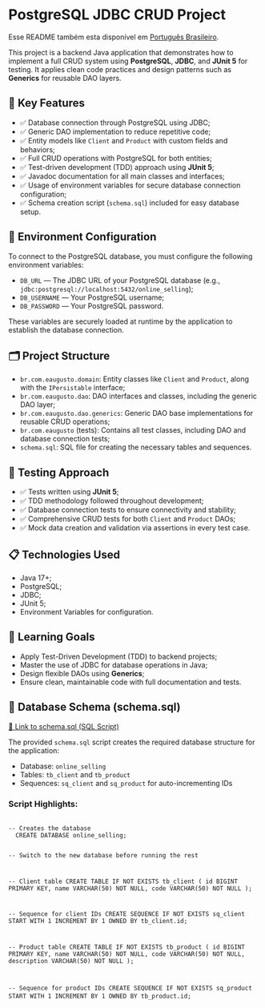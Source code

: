 <h1>PostgreSQL JDBC CRUD Project</h1>
<p>
  Esse README também esta disponível em <a href="./README_PT-BR.md">Português Brasileiro</a>.
</p>
<p>
  This project is a backend Java application that demonstrates how to implement a full CRUD system using
  <strong>PostgreSQL</strong>, <strong>JDBC</strong>, and <strong>JUnit 5</strong> for testing.
  It applies clean code practices and design patterns such as <strong>Generics</strong> for reusable DAO layers.
</p>
<h2>🚀 Key Features</h2>
<ul>
  <li>✅ Database connection through PostgreSQL using JDBC;</li>
  <li>✅ Generic DAO implementation to reduce repetitive code;</li>
  <li>✅ Entity models like <code>Client</code> and <code>Product</code> with custom fields and behaviors;</li>
  <li>✅ Full CRUD operations with PostgreSQL for both entities;</li>
  <li>✅ Test-driven development (TDD) approach using <strong>JUnit 5</strong>;</li>
  <li>✅ Javadoc documentation for all main classes and interfaces;</li>
  <li>✅ Usage of environment variables for secure database connection configuration;</li>
  <li>✅ Schema creation script (<code>schema.sql</code>) included for easy database setup.</li>
</ul>
<h2>🔐 Environment Configuration</h2>
<p>
  To connect to the PostgreSQL database, you must configure the following environment variables:
</p>
<ul>
  <li><code>DB_URL</code> — The JDBC URL of your PostgreSQL database (e.g., <code>jdbc:postgresql://localhost:5432/online_selling</code>);</li>
  <li><code>DB_USERNAME</code> — Your PostgreSQL username;</li>
  <li><code>DB_PASSWORD</code> — Your PostgreSQL password.</li>
</ul>
<p>
  These variables are securely loaded at runtime by the application to establish the database connection.
</p>
<h2>🗂️ Project Structure</h2>
<ul>
  <li><code>br.com.eaugusto.domain</code>: Entity classes like <code>Client</code> and <code>Product</code>, along with the <code>IPersistable</code> interface;</li>
  <li><code>br.com.eaugusto.dao</code>: DAO interfaces and classes, including the generic DAO layer;</li>
  <li><code>br.com.eaugusto.dao.generics</code>: Generic DAO base implementations for reusable CRUD operations;</li>
  <li><code>br.com.eaugusto</code> (tests): Contains all test classes, including DAO and database connection tests;</li>
  <li><code>schema.sql</code>: SQL file for creating the necessary tables and sequences.</li>
</ul>
<h2>🧪 Testing Approach</h2>
<ul>
  <li>✅ Tests written using <strong>JUnit 5</strong>;</li>
  <li>✅ TDD methodology followed throughout development;</li>
  <li>✅ Database connection tests to ensure connectivity and stability;</li>
  <li>✅ Comprehensive CRUD tests for both <code>Client</code> and <code>Product</code> DAOs;</li>
  <li>✅ Mock data creation and validation via assertions in every test case.</li>
</ul>
<h2>📋 Technologies Used</h2>
<ul>
  <li>Java 17+;</li>
  <li>PostgreSQL;</li>
  <li>JDBC;</li>
  <li>JUnit 5;</li>
  <li>Environment Variables for configuration.</li>
</ul>
<h2>📑 Learning Goals</h2>
<ul>
  <li>Apply Test-Driven Development (TDD) to backend projects;</li>
  <li>Master the use of JDBC for database operations in Java;</li>
  <li>Design flexible DAOs using <strong>Generics</strong>;</li>
  <li>Ensure clean, maintainable code with full documentation and tests.</li>
</ul>
<h2>📂 Database Schema (schema.sql)</h2>
<a href="./schema.sql.sql" target="_blank">📄 Link to schema.sql (SQL Script)</a>
<p>
  The provided <code>schema.sql</code> script creates the required database structure for the application:
</p>
<ul>
  <li>Database: <code>online_selling</code></li>
  <li>Tables: <code>tb_client</code> and <code>tb_product</code></li>
  <li>Sequences: <code>sq_client</code> and <code>sq_product</code> for auto-incrementing IDs</li>
</ul>
<h3>Script Highlights:</h3>
<pre>
  <code>
-- Creates the database
  CREATE DATABASE online_selling;
  
  -- Switch to the new database before running the rest
  
  -- Client table
  CREATE TABLE IF NOT EXISTS tb_client (
      id BIGINT PRIMARY KEY,
      name VARCHAR(50) NOT NULL,
      code VARCHAR(50) NOT NULL
  );
  
  -- Sequence for client IDs
  CREATE SEQUENCE IF NOT EXISTS sq_client
      START WITH 1
      INCREMENT BY 1
      OWNED BY tb_client.id;
  
  -- Product table
  CREATE TABLE IF NOT EXISTS tb_product (
      id BIGINT PRIMARY KEY,
      name VARCHAR(50) NOT NULL,
      code VARCHAR(50) NOT NULL,
      description VARCHAR(50) NOT NULL
  );
  
  -- Sequence for product IDs
  CREATE SEQUENCE IF NOT EXISTS sq_product
      START WITH 1
      INCREMENT BY 1
      OWNED BY tb_product.id;
  </code>
</pre>
